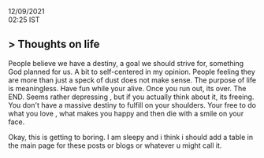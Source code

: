 12/09/2021<br/>
02:25 IST

## >  Thoughts on life

People believe we have a destiny, a goal we should strive for, something God planned for us. A bit to self-centered in my opinion. People feeling they are more
than just a speck of dust does not make sense. The purpose of life is meaningless. Have fun while your alive. Once you run out, its over. The END.
Seems rather depressing , but if you actually think about it, its freeing. You don't have a massive destiny to fulfill on your shoulders. Your free to do what you love
, what makes you happy and then die with a smile on your face. 

Okay, this is getting to boring. I am sleepy and i think i should add a table in the main page for these posts or blogs or whatever u might call it.


